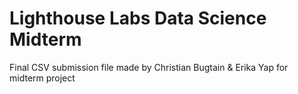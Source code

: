 # Lighthouse Labs Data Science Midterm

Final CSV submission file made by Christian Bugtain & Erika Yap for midterm project
